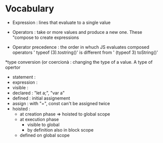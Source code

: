 # Vocabulary

* Expression 
: lines that evaluate to a single value

* Operators 
: take  or more values and produce a new one. These "compose to create expressions

* Operator precedence 
: the order in whuch JS evaluates composed operators 
' typeof (3).tostring()'
is different from
' (typeof 3) toString()'

*type conversion (or coercionà : changing the type of a value. A type of opertor

* statement : 
* expression :
* visible :
* declared : "let a;", "var a"
* defined : initial assignement
* assign : with "=", const can't be assigned twice
* hoisted : 
  * at creation phase => hoisted to global scope
  * at execution phase
    * visible to global
    * by definition also in block scope
  * defined on global scope
